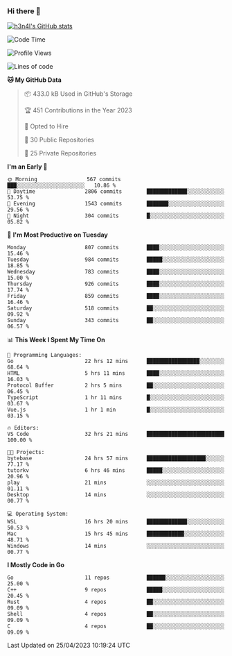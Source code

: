 ### Hi there 👋

[![h3n4l's GitHub stats](https://github-readme-stats.vercel.app/api?username=h3n4l&count_private=true&show_icons=true&theme=radical)](https://github.com/h3n4l/github-readme-stats)

<!--START_SECTION:waka-->
![Code Time](http://img.shields.io/badge/Code%20Time-1%2C176%20hrs%2043%20mins-blue)

![Profile Views](http://img.shields.io/badge/Profile%20Views-6-blue)

![Lines of code](https://img.shields.io/badge/From%20Hello%20World%20I%27ve%20Written-2.8%20million%20lines%20of%20code-blue)

**🐱 My GitHub Data** 

> 📦 433.0 kB Used in GitHub's Storage 
 > 
> 🏆 451 Contributions in the Year 2023
 > 
> 💼 Opted to Hire
 > 
> 📜 30 Public Repositories 
 > 
> 🔑 25 Private Repositories 
 > 
**I'm an Early 🐤** 

```text
🌞 Morning                567 commits         ███░░░░░░░░░░░░░░░░░░░░░░   10.86 % 
🌆 Daytime                2806 commits        █████████████░░░░░░░░░░░░   53.75 % 
🌃 Evening                1543 commits        ███████░░░░░░░░░░░░░░░░░░   29.56 % 
🌙 Night                  304 commits         █░░░░░░░░░░░░░░░░░░░░░░░░   05.82 % 
```
📅 **I'm Most Productive on Tuesday** 

```text
Monday                   807 commits         ████░░░░░░░░░░░░░░░░░░░░░   15.46 % 
Tuesday                  984 commits         █████░░░░░░░░░░░░░░░░░░░░   18.85 % 
Wednesday                783 commits         ████░░░░░░░░░░░░░░░░░░░░░   15.00 % 
Thursday                 926 commits         ████░░░░░░░░░░░░░░░░░░░░░   17.74 % 
Friday                   859 commits         ████░░░░░░░░░░░░░░░░░░░░░   16.46 % 
Saturday                 518 commits         ██░░░░░░░░░░░░░░░░░░░░░░░   09.92 % 
Sunday                   343 commits         ██░░░░░░░░░░░░░░░░░░░░░░░   06.57 % 
```


📊 **This Week I Spent My Time On** 

```text
💬 Programming Languages: 
Go                       22 hrs 12 mins      █████████████████░░░░░░░░   68.64 % 
HTML                     5 hrs 11 mins       ████░░░░░░░░░░░░░░░░░░░░░   16.03 % 
Protocol Buffer          2 hrs 5 mins        ██░░░░░░░░░░░░░░░░░░░░░░░   06.45 % 
TypeScript               1 hr 11 mins        █░░░░░░░░░░░░░░░░░░░░░░░░   03.67 % 
Vue.js                   1 hr 1 min          █░░░░░░░░░░░░░░░░░░░░░░░░   03.15 % 

🔥 Editors: 
VS Code                  32 hrs 21 mins      █████████████████████████   100.00 % 

🐱‍💻 Projects: 
bytebase                 24 hrs 57 mins      ███████████████████░░░░░░   77.17 % 
tutorkv                  6 hrs 46 mins       █████░░░░░░░░░░░░░░░░░░░░   20.96 % 
play                     21 mins             ░░░░░░░░░░░░░░░░░░░░░░░░░   01.11 % 
Desktop                  14 mins             ░░░░░░░░░░░░░░░░░░░░░░░░░   00.77 % 

💻 Operating System: 
WSL                      16 hrs 20 mins      █████████████░░░░░░░░░░░░   50.53 % 
Mac                      15 hrs 45 mins      ████████████░░░░░░░░░░░░░   48.71 % 
Windows                  14 mins             ░░░░░░░░░░░░░░░░░░░░░░░░░   00.77 % 
```

**I Mostly Code in Go** 

```text
Go                       11 repos            ██████░░░░░░░░░░░░░░░░░░░   25.00 % 
C++                      9 repos             █████░░░░░░░░░░░░░░░░░░░░   20.45 % 
Rust                     4 repos             ██░░░░░░░░░░░░░░░░░░░░░░░   09.09 % 
Shell                    4 repos             ██░░░░░░░░░░░░░░░░░░░░░░░   09.09 % 
C                        4 repos             ██░░░░░░░░░░░░░░░░░░░░░░░   09.09 % 
```




 Last Updated on 25/04/2023 10:19:24 UTC
<!--END_SECTION:waka-->

